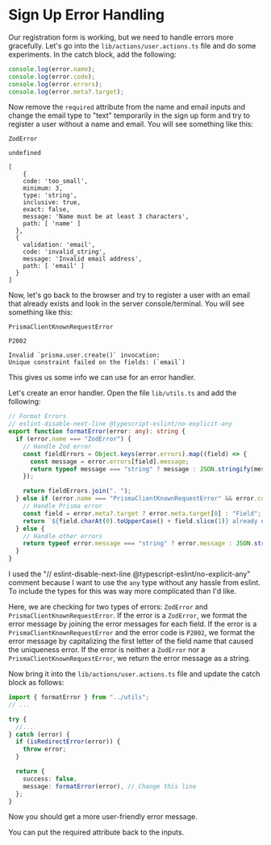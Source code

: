 # Sign Up Error Handling

Our registration form is working, but we need to handle errors more gracefully. Let's go into the `lib/actions/user.actions.ts` file and do some experiments. In the catch block, add the following:

```ts
console.log(error.name);
console.log(error.code);
console.log(error.errors);
console.log(error.meta?.target);
```

Now remove the `required` attribute from the name and email inputs and change the email type to "text" temporarily in the sign up form and try to register a user without a name and email. You will see something like this:

```
ZodError

undefined

[
    {
    code: 'too_small',
    minimum: 3,
    type: 'string',
    inclusive: true,
    exact: false,
    message: 'Name must be at least 3 characters',
    path: [ 'name' ]
  },
  {
    validation: 'email',
    code: 'invalid_string',
    message: 'Invalid email address',
    path: [ 'email' ]
  }
]
```

Now, let's go back to the browser and try to register a user with an email that already exists and look in the server console/terminal. You will see something like this:

```
PrismaClientKnownRequestError

P2002

Invalid `prisma.user.create()` invocation:
Unique constraint failed on the fields: (`email`)
```

This gives us some info we can use for an error handler.

Let's create an error handler. Open the file `lib/utils.ts` and add the following:

```ts
// Format Errors
// eslint-disable-next-line @typescript-eslint/no-explicit-any
export function formatError(error: any): string {
  if (error.name === "ZodError") {
    // Handle Zod error
    const fieldErrors = Object.keys(error.errors).map((field) => {
      const message = error.errors[field].message;
      return typeof message === "string" ? message : JSON.stringify(message);
    });

    return fieldErrors.join(". ");
  } else if (error.name === "PrismaClientKnownRequestError" && error.code === "P2002") {
    // Handle Prisma error
    const field = error.meta?.target ? error.meta.target[0] : "Field";
    return `${field.charAt(0).toUpperCase() + field.slice(1)} already exists`;
  } else {
    // Handle other errors
    return typeof error.message === "string" ? error.message : JSON.stringify(error.message);
  }
}
```

I used the "// eslint-disable-next-line @typescript-eslint/no-explicit-any" comment because I want to use the `any` type without any hassle from eslint. To include the types for this was way more complicated than I'd like.

Here, we are checking for two types of errors: `ZodError` and `PrismaClientKnownRequestError`. If the error is a `ZodError`, we format the error message by joining the error messages for each field. If the error is a `PrismaClientKnownRequestError` and the error code is `P2002`, we format the error message by capitalizing the first letter of the field name that caused the uniqueness error. If the error is neither a `ZodError` nor a `PrismaClientKnownRequestError`, we return the error message as a string.

Now bring it into the `lib/actions/user.actions.ts` file and update the catch block as follows:

```ts
import { formatError } from "../utils";
// ...

try {
  //...
} catch (error) {
  if (isRedirectError(error)) {
    throw error;
  }

  return {
    success: false,
    message: formatError(error), // Change this line
  };
}
```

Now you should get a more user-friendly error message.

You can put the required attribute back to the inputs.
